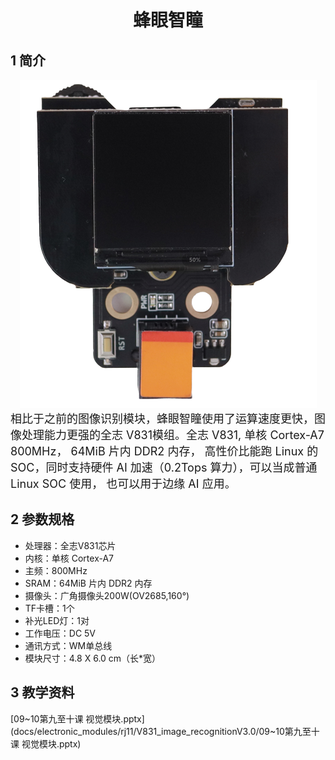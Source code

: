 <div align=center>
<h1 class="text-center">蜂眼智瞳</h1>
</div>


## 1 简介

<div align=center>
<img src="docs/electronic_modules/rj11/V831_image_recognitionV3.0/0.png">
</div>
<font size=4pt>相比于之前的图像识别模块，蜂眼智瞳使用了运算速度更快，图像处理能力更强的全志 V831模组。全志 V831, 单核 Cortex-A7 800MHz， 64MiB 片内 DDR2 内存， 高性价比能跑 Linux 的SOC，同时支持硬件 AI 加速（0.2Tops 算力），可以当成普通 Linux SOC 使用， 也可以用于边缘 AI 应用。

</font>

## 2 参数规格

- 处理器：全志V831芯片
- 内核：单核 Cortex-A7
- 主频：800MHz
- SRAM：64MiB 片内 DDR2 内存
- 摄像头：广角摄像头200W(OV2685,160°)
- TF卡槽：1个
- 补光LED灯：1对
- 工作电压：DC 5V
- 通讯方式：WM单总线
- 模块尺寸：4.8 X 6.0 cm（长*宽）



## 3 教学资料

 [09~10第九至十课 视觉模块.pptx](docs/electronic_modules/rj11/V831_image_recognitionV3.0/09~10第九至十课 视觉模块.pptx) 
